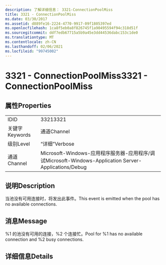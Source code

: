 ```yaml
---
description: 了解详细信息： 3321-ConnectionPoolMiss
title: 3321 - ConnectionPoolMiss
ms.date: 03/30/2017
ms.assetid: d889fe16-2224-4770-9917-09f1805397ed
ms.openlocfilehash: 1ca8f5eb0a8f826745f1a90495594f94c318d51f
ms.sourcegitcommit: ddf7edb67715a5b9a45e3dd44536dabc153c1de0
ms.translationtype: MT
ms.contentlocale: zh-CN
ms.lasthandoff: 02/06/2021
ms.locfileid: "99745002"
---
```

# <a name="3321---connectionpoolmiss"></a><span data-ttu-id="fd322-103">3321 - ConnectionPoolMiss</span><span class="sxs-lookup"><span data-stu-id="fd322-103">3321 - ConnectionPoolMiss</span></span>

## <a name="properties"></a><span data-ttu-id="fd322-104">属性</span><span class="sxs-lookup"><span data-stu-id="fd322-104">Properties</span></span>  
  
|||  
|-|-|  
|<span data-ttu-id="fd322-105">ID</span><span class="sxs-lookup"><span data-stu-id="fd322-105">ID</span></span>|<span data-ttu-id="fd322-106">3321</span><span class="sxs-lookup"><span data-stu-id="fd322-106">3321</span></span>|  
|<span data-ttu-id="fd322-107">关键字</span><span class="sxs-lookup"><span data-stu-id="fd322-107">Keywords</span></span>|<span data-ttu-id="fd322-108">通道</span><span class="sxs-lookup"><span data-stu-id="fd322-108">Channel</span></span>|  
|<span data-ttu-id="fd322-109">级别</span><span class="sxs-lookup"><span data-stu-id="fd322-109">Level</span></span>|<span data-ttu-id="fd322-110">“详细”</span><span class="sxs-lookup"><span data-stu-id="fd322-110">Verbose</span></span>|  
|<span data-ttu-id="fd322-111">通道</span><span class="sxs-lookup"><span data-stu-id="fd322-111">Channel</span></span>|<span data-ttu-id="fd322-112">Microsoft-Windows-应用程序服务器-应用程序/调试</span><span class="sxs-lookup"><span data-stu-id="fd322-112">Microsoft-Windows-Application Server-Applications/Debug</span></span>|  
  
## <a name="description"></a><span data-ttu-id="fd322-113">说明</span><span class="sxs-lookup"><span data-stu-id="fd322-113">Description</span></span>  

 <span data-ttu-id="fd322-114">当池没有可用连接时，将发出此事件。</span><span class="sxs-lookup"><span data-stu-id="fd322-114">This event is emitted when the pool has no available connections.</span></span>  
  
## <a name="message"></a><span data-ttu-id="fd322-115">消息</span><span class="sxs-lookup"><span data-stu-id="fd322-115">Message</span></span>  

 <span data-ttu-id="fd322-116">%1 的池没有可用的连接，%2 个连接忙。</span><span class="sxs-lookup"><span data-stu-id="fd322-116">Pool for %1 has no available connection and %2 busy connections.</span></span>  
  
## <a name="details"></a><span data-ttu-id="fd322-117">详细信息</span><span class="sxs-lookup"><span data-stu-id="fd322-117">Details</span></span>
